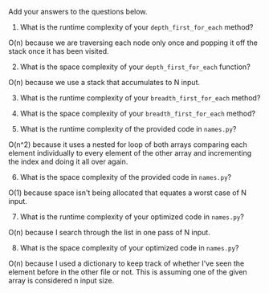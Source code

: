 Add your answers to the questions below.

1. What is the runtime complexity of your `depth_first_for_each` method?

O(n) because we are traversing each node only once and popping it off the 
stack once it has been visited. 

2. What is the space complexity of your `depth_first_for_each` function?

O(n) because we use a stack that accumulates to N input.

3. What is the runtime complexity of your `breadth_first_for_each` method?

4. What is the space complexity of your `breadth_first_for_each` method?


5. What is the runtime complexity of the provided code in `names.py`?

O(n^2) because it uses a nested for loop of both arrays comparing each element
individually to every element of the other array and incrementing the index and doing it all over again.

6. What is the space complexity of the provided code in `names.py`?

O(1) because space isn't being allocated that equates a worst case of N input.

7. What is the runtime complexity of your optimized code in `names.py`?

O(n) because I search through the list in one
pass of N input.

8. What is the space complexity of your optimized code in `names.py`?

O(n) because I used a dictionary to keep track of whether I've seen the element before in the other file or not.
This is assuming one of the given array is considered n input size. 


